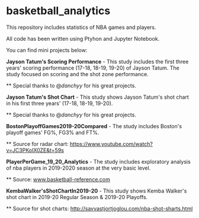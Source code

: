 # basketball_analytics
This repository includes statistics of NBA games and players.

All code has been written using Ptyhon and Jupyter Notebook.

You can find mini projects below:

**Jayson Tatum's Scoring Performance** - This study includes the first three years' scoring performance (17-18, 18-19, 19-20) of Jayson Tatum. The study focused on scoring and the shot zone performance. 

** Special thanks to @*danchyy* for his great projects. 

**Jayson Tatum's Shot Chart** - This study shows Jayson Tatum's shot chart in his first three years' (17-18, 18-19, 19-20).  

** Special thanks to @*danchyy* for his great projects. 

**BostonPlayoffGames2019-20Compared** - The study includes Boston's playoff games' FG%, FG3% and FT%.

** Source for radar chart: https://www.youtube.com/watch?v=JC3PKoIX0ZE&t=59s


**PlayerPerGame_19_20_Analytics** - The study includes exploratory analysis of nba players in 2019-2020 season at the very basic level. 

** Source: www.basketball-reference.com

**KembaWalker'sShotChartIn2019-20** - This study shows Kemba Walker's shot chart in 2019-20 Regular Season & 2019-20 Playoffs.

** Source for shot charts: http://savvastjortjoglou.com/nba-shot-sharts.html
  